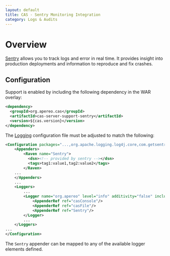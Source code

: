 ```yaml
---
layout: default
title: CAS - Sentry Monitoring Integration
category: Logs & Audits
---
```


# Overview

[Sentry](https://sentry.io) allows you to track logs and error in real time. It provides insight into production deployments and information to reproduce and fix crashes.

## Configuration

Support is enabled by including the following dependency in the WAR overlay:

```xml
<dependency>
  <groupId>org.apereo.cas</groupId>
  <artifactId>cas-server-support-sentry</artifactId>
  <version>${cas.version}</version>
</dependency>
```

The [Logging](../logging/Logging.html) configuration file must be adjusted to match the following:

```xml
<Configuration packages="...,org.apache.logging.log4j.core,com.getsentry.raven.log4j2">
    <Appenders>
        <Raven name="Sentry">
          <dsn><!-- provided by sentry --></dsn>
          <tags>tag1:value1,tag2:value2</tags>
        </Raven>
    ...
    </Appenders>
    ...
    <Loggers>
        ...
        <Logger name="org.apereo" level="info" additivity="false" includeLocation="true">
            <AppenderRef ref="casConsole"/>
            <AppenderRef ref="casFile"/>
            <AppenderRef ref="Sentry"/>
        </Logger>
        ...
    </Loggers>
...
</Configuration>
```

The `Sentry` appender can be mapped to any of the available logger elements defined.
